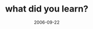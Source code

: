 ---
layout: base.njk
title : 'what did you learn?' 
view_title : 'what did you learn?' 
year : '2006' 
date : '2006-09-22' 
img_file : '/drawing/whatdidyoulearn.png' 
html_file : 'whatdidyoulearn' 
next_html : 'iamwastingmylife.html' 
year_order : '259' 
permalink : "title/{{html_file}}.html"
---